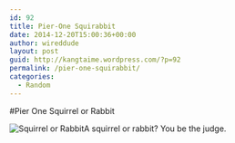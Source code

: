 ```yaml
---
id: 92
title: Pier-One Squirabbit
date: 2014-12-20T15:00:36+00:00
author: wireddude
layout: post
guid: http://kangtaime.wordpress.com/?p=92
permalink: /pier-one-squirabbit/
categories:
  - Random
---
```

#Pier One Squirrel or Rabbit
  
 <img src="http://i2.wp.com/media.davidkanter.com/Bunnies-Pier-One.jpg?w=604" alt="Squirrel or Rabbit" data-recalc-dims="1" />A squirrel or rabbit? You be the judge.